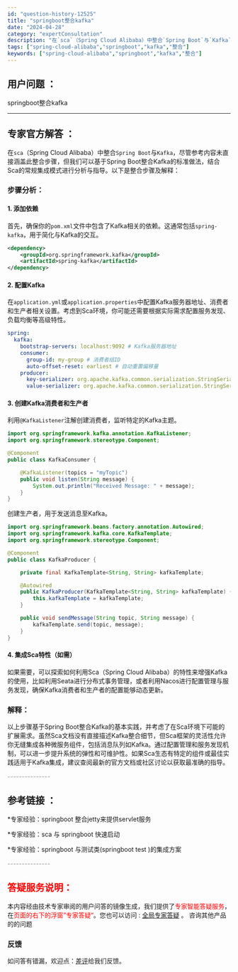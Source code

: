 ```yaml
---
id: "question-history-12525"
title: "springboot整合kafka"
date: "2024-04-28"
category: "expertConsultation"
description: "在`sca`（Spring Cloud Alibaba）中整合`Spring Boot`与`Kafka`，尽管参考内容未直接涵盖此整合步骤，但我们可以基于Spring Boot整合Kafka的标准做法，结合Sca的常规集成模式进行分析与指导。以下是整合步骤及解释：### 步骤分析：#### 1. 添"
tags: ["spring-cloud-alibaba","springboot","kafka","整合"]
keywords: ["spring-cloud-alibaba","springboot","kafka","整合"]
---
```


## 用户问题 ： 
 springboot整合kafka  

---------------
## 专家官方解答 ：

在`sca`（Spring Cloud Alibaba）中整合`Spring Boot`与`Kafka`，尽管参考内容未直接涵盖此整合步骤，但我们可以基于Spring Boot整合Kafka的标准做法，结合Sca的常规集成模式进行分析与指导。以下是整合步骤及解释：

### 步骤分析：

#### 1. 添加依赖

首先，确保你的`pom.xml`文件中包含了Kafka相关的依赖。这通常包括`spring-kafka`，用于简化与Kafka的交互。

```xml
<dependency>
    <groupId>org.springframework.kafka</groupId>
    <artifactId>spring-kafka</artifactId>
</dependency>
```

#### 2. 配置Kafka

在`application.yml`或`application.properties`中配置Kafka服务器地址、消费者和生产者相关设置。考虑到Sca环境，你可能还需要根据实际需求配置服务发现、负载均衡等高级特性。

```yaml
spring:
  kafka:
    bootstrap-servers: localhost:9092 # Kafka服务器地址
    consumer:
      group-id: my-group # 消费者组ID
      auto-offset-reset: earliest # 自动重置偏移量
    producer:
      key-serializer: org.apache.kafka.common.serialization.StringSerializer
      value-serializer: org.apache.kafka.common.serialization.StringSerializer
```

#### 3. 创建Kafka消费者和生产者

利用`@KafkaListener`注解创建消费者，监听特定的Kafka主题。

```java
import org.springframework.kafka.annotation.KafkaListener;
import org.springframework.stereotype.Component;

@Component
public class KafkaConsumer {

    @KafkaListener(topics = "myTopic")
    public void listen(String message) {
        System.out.println("Received Message: " + message);
    }
}
```

创建生产者，用于发送消息至Kafka。

```java
import org.springframework.beans.factory.annotation.Autowired;
import org.springframework.kafka.core.KafkaTemplate;
import org.springframework.stereotype.Component;

@Component
public class KafkaProducer {

    private final KafkaTemplate<String, String> kafkaTemplate;

    @Autowired
    public KafkaProducer(KafkaTemplate<String, String> kafkaTemplate) {
        this.kafkaTemplate = kafkaTemplate;
    }

    public void sendMessage(String topic, String message) {
        kafkaTemplate.send(topic, message);
    }
}
```

#### 4. 集成Sca特性（如需）

如果需要，可以探索如何利用Sca（Spring Cloud Alibaba）的特性来增强Kafka的使用，比如利用Seata进行分布式事务管理，或者利用Nacos进行配置管理与服务发现，确保Kafka消费者和生产者的配置能够动态更新。

### 解释：

以上步骤基于Spring Boot整合Kafka的基本实践，并考虑了在Sca环境下可能的扩展需求。虽然Sca文档没有直接描述Kafka整合细节，但Sca框架的灵活性允许你无缝集成各种微服务组件，包括消息队列如Kafka。通过配置管理和服务发现机制，可以进一步提升系统的弹性和可维护性。如果Sca生态有特定的组件或最佳实践适用于Kafka集成，建议查阅最新的官方文档或社区讨论以获取最准确的指导。


<font color="#949494">---------------</font> 


## 参考链接 ：

*专家经验：springboot 整合jetty来提供servlet服务 
 
 *专家经验：sca 与 springboot 快速启动 
 
 *专家经验：springboot 与测试类(springboot test )的集成方案 


 <font color="#949494">---------------</font> 
 


## <font color="#FF0000">答疑服务说明：</font> 

本内容经由技术专家审阅的用户问答的镜像生成，我们提供了<font color="#FF0000">专家智能答疑服务</font>，在<font color="#FF0000">页面的右下的浮窗”专家答疑“</font>。您也可以访问 : [全局专家答疑](https://answer.opensource.alibaba.com/docs/intro) 。 咨询其他产品的的问题

### 反馈
如问答有错漏，欢迎点：[差评](https://ai.nacos.io/user/feedbackByEnhancerGradePOJOID?enhancerGradePOJOId=12618)给我们反馈。
